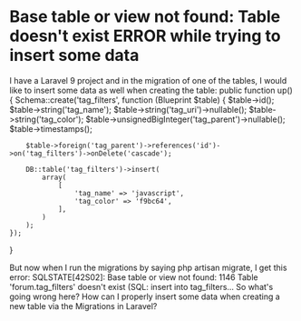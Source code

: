 
# Base table or view not found: Table doesn't exist ERROR while trying to insert some data

I have a Laravel 9 project and in the migration of one of the tables, I would like to insert some data as well when creating the table:
public function up()
{
    Schema::create('tag_filters', function (Blueprint $table) {
        $table->id();
        $table->string('tag_name');
        $table->string('tag_uri')->nullable();
        $table->string('tag_color');
        $table->unsignedBigInteger('tag_parent')->nullable();
        $table->timestamps();

        $table->foreign('tag_parent')->references('id')->on('tag_filters')->onDelete('cascade');

        DB::table('tag_filters')->insert(
            array(
                [
                    'tag_name' => 'javascript',
                    'tag_color' => 'f9bc64',
                ],
            )
        );
    });
}

But now when I run the migrations by saying php artisan migrate, I get this error:
SQLSTATE[42S02]: Base table or view not found: 1146 Table 'forum.tag_filters' doesn't exist (SQL: insert into tag_filters...
So what's going wrong here?
How can I properly insert some data when creating a new table via the Migrations in Laravel?

        